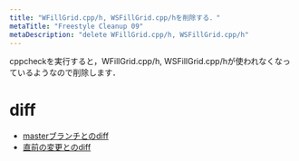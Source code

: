 ```yaml
---
title: "WFillGrid.cpp/h, WSFillGrid.cpp/hを削除する．"
metaTitle: "Freestyle Cleanup 09"
metaDescription: "delete WFillGrid.cpp/h, WSFillGrid.cpp/h"
---
```


cppcheckを実行すると，WFillGrid.cpp/h, WSFillGrid.cpp/hが使われなくなっているようなので削除します．

# diff
* [masterブランチとのdiff](https://gist.github.com/hzuika/65758342eaff683d4e2114af6159611a)
* [直前の変更とのdiff](https://gist.github.com/hzuika/8ce27a830789b50194c1d51d5c41cafb)